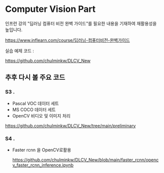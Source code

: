 # Computer Vision Part

인프런 강의 "딥러닝 컴퓨터 비전 완벽 가이드"를 필요한 내용을 기재하여 재활용성을 높입니다.

https://www.inflearn.com/course/딥러닝-컴퓨터비전-완벽가이드

실습 예제 코드 :

https://github.com/chulminkw/DLCV_New


## 추후 다시 볼 주요 코드

### S3 . 
- Pascal VOC 데이터 세트
- MS COCO 데이터 세트
- OpenCV 비디오 및 이미지 처리

https://github.com/chulminkw/DLCV_New/tree/main/preliminary


### S4 . 
- Faster rcnn 을 OpenCV로활용

  https://github.com/chulminkw/DLCV_New/blob/main/faster_rcnn/opencv_faster_rcnn_inference.ipynb
